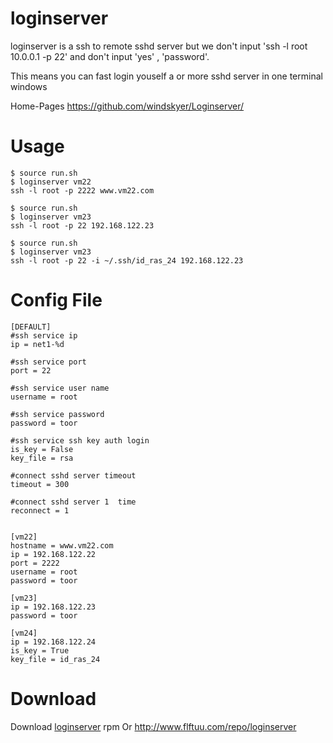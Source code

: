 loginserver
===

loginserver is a ssh to remote sshd server but we don't input 
'ssh -l root 10.0.0.1 -p 22' and don't input 'yes' , 'password'.

This means you can fast login youself a or more sshd server in one terminal windows

Home-Pages <https://github.com/windskyer/Loginserver/>

Usage
====

```
$ source run.sh
$ loginserver vm22
ssh -l root -p 2222 www.vm22.com
```


```
$ source run.sh
$ loginserver vm23
ssh -l root -p 22 192.168.122.23
```

```
$ source run.sh
$ loginserver vm23
ssh -l root -p 22 -i ~/.ssh/id_ras_24 192.168.122.23
```
Config File
===
```
[DEFAULT]
#ssh service ip
ip = net1-%d

#ssh service port
port = 22

#ssh service user name
username = root

#ssh service password
password = toor

#ssh service ssh key auth login
is_key = False
key_file = rsa

#connect sshd server timeout
timeout = 300

#connect sshd server 1  time
reconnect = 1


[vm22]
hostname = www.vm22.com
ip = 192.168.122.22
port = 2222
username = root
password = toor

[vm23]
ip = 192.168.122.23
password = toor

[vm24]
ip = 192.168.122.24
is_key = True
key_file = id_ras_24
```

Download
===
Download [loginserver](http://wwww.flftuu.com/repo/loginserver/loginserver-1.1.4-1.noarch.rpm "loginserver") rpm 
Or <http://www.flftuu.com/repo/loginserver>
